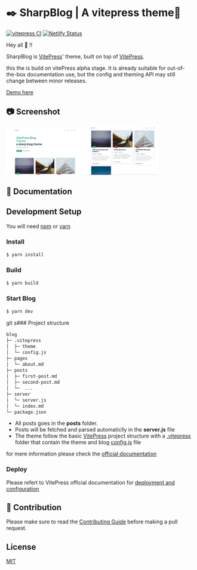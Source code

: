 # ✒️ SharpBlog | A vitepress theme🌟
[![vitepress CI](https://github.com/ahdbk/vitepress-blog-sharp/actions/workflows/CI.yml/badge.svg)](https://github.com/ahdbk/vitepress-blog-sharp/actions/workflows/CI.yml)
[![Netlify Status](https://api.netlify.com/api/v1/badges/8b2c9df8-24bd-4eca-add1-1ec0c251a22d/deploy-status)](https://app.netlify.com/sites/vitepress-blog-sharp/deploys)

Hey all 👋 !!

SharpBlog is [VitePress](https://vitepress.vuejs.org/)' theme, built on top of [VitePress](https://github.com/vuejs/vitepress).

this the is build on vitePress alpha stage. It is already suitable for out-of-the-box documentation use, but the config and theming API may still change between minor releases.

[Demo here](https://vitepress-blog-sharp.netlify.app/)

## 📷 Screenshot
   <img title="blog" src="https://github.com/ahdbk/vitepress-blog-sharp/blob/main/screenshots/01.png" width="40%"/>
   <img title="blog" src="https://github.com/ahdbk/vitepress-blog-sharp/blob/main/screenshots/02.png" width="40%"/>

## 📔 Documentation
## Development Setup

You will need [npm](https://nodejs.org/) or [yarn](https://yarnpkg.com/cli/install)

### Install

```sh
$ yarn install
```
### Build

```sh
$ yarn build
```
### Start Blog

```sh
$ yarn dev
```
git s### Project structure
```
blog
├─ .vitepress
│  ├─ theme
│  └─ config.js
├─ pages
│  └─ about.md
├─ posts
│  ├─ first-post.md
│  ├─ second-post.md
│  └─  ...
├─ server
│  └─ server.js
│  └─ index.md
└─ package.json
```

- All posts goes in the **posts** folder.
- Posts will be fetched and parsed automaticlly in the **server.js** file
- The theme follow the basic [VitePress](https://vitepress.vuejs.org/) project structure with a [.vitepress](https://github.com/ahdbk/vitepress-blog-sharp/tree/main/.vitepress) folder that contain the theme and blog [config.js](https://github.com/ahdbk/vitepress-blog-sharp/blob/main/.vitepress/config.js) file

for mere information please check the [official documentation](https://vitepress.vuejs.org/)

### Deploy

Please refert to VitePress official documentation for [deployment and configuration](https://vitepress.vuejs.org/guide/deploying)

## 🙌 Contribution

Please make sure to read the [Contributing Guide](https://github.com/ahdbk/vitepress-blog-sharp/blob/main/contributing.md) before making a pull request.


## License
[MIT](https://github.com/vitepress-blog-sharp/blob/main/LICENSE)
